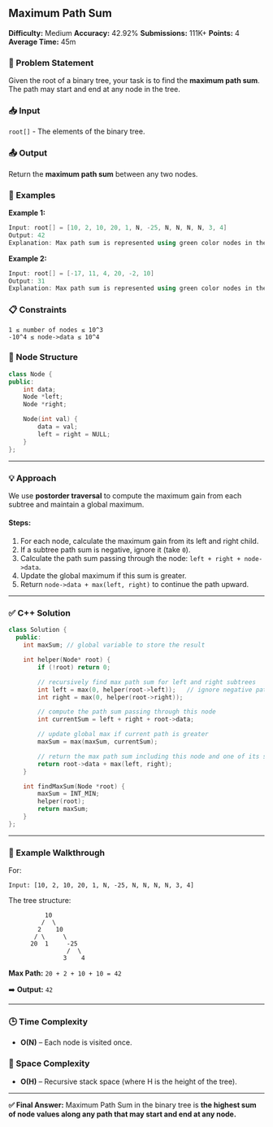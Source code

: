 ## Maximum Path Sum

**Difficulty:** Medium
**Accuracy:** 42.92%
**Submissions:** 111K+
**Points:** 4
**Average Time:** 45m

### 🧩 Problem Statement

Given the root of a binary tree, your task is to find the **maximum path sum**. The path may start and end at any node in the tree.

### 📥 Input

`root[]` - The elements of the binary tree.

### 📤 Output

Return the **maximum path sum** between any two nodes.

### 🧠 Examples

**Example 1:**

```cpp
Input: root[] = [10, 2, 10, 20, 1, N, -25, N, N, N, N, 3, 4]
Output: 42
Explanation: Max path sum is represented using green color nodes in the binary tree.
```

**Example 2:**

```cpp
Input: root[] = [-17, 11, 4, 20, -2, 10]
Output: 31
Explanation: Max path sum is represented using green color nodes in the above binary tree.
```

### 📋 Constraints

```
1 ≤ number of nodes ≤ 10^3
-10^4 ≤ node->data ≤ 10^4
```

### 🧱 Node Structure

```cpp
class Node {
public:
    int data;
    Node *left;
    Node *right;

    Node(int val) {
        data = val;
        left = right = NULL;
    }
};
```

---

### 💡 Approach

We use **postorder traversal** to compute the maximum gain from each subtree and maintain a global maximum.

#### Steps:

1. For each node, calculate the maximum gain from its left and right child.
2. If a subtree path sum is negative, ignore it (take `0`).
3. Calculate the path sum passing through the node: `left + right + node->data`.
4. Update the global maximum if this sum is greater.
5. Return `node->data + max(left, right)` to continue the path upward.

---

### ✅ C++ Solution

```cpp
class Solution {
  public:
    int maxSum; // global variable to store the result

    int helper(Node* root) {
        if (!root) return 0;

        // recursively find max path sum for left and right subtrees
        int left = max(0, helper(root->left));   // ignore negative paths
        int right = max(0, helper(root->right));

        // compute the path sum passing through this node
        int currentSum = left + right + root->data;

        // update global max if current path is greater
        maxSum = max(maxSum, currentSum);

        // return the max path sum including this node and one of its subtrees
        return root->data + max(left, right);
    }

    int findMaxSum(Node *root) {
        maxSum = INT_MIN;
        helper(root);
        return maxSum;
    }
};
```

---

### 🧩 Example Walkthrough

For:

```
Input: [10, 2, 10, 20, 1, N, -25, N, N, N, N, 3, 4]
```

The tree structure:

```
          10
         /  \
        2    10
       / \     \
      20  1     -25
                /  \
               3    4
```

**Max Path:** `20 + 2 + 10 + 10 = 42`

➡️ **Output:** `42`

---

### 🕒 Time Complexity

* **O(N)** – Each node is visited once.

### 💾 Space Complexity

* **O(H)** – Recursive stack space (where H is the height of the tree).

---

**✅ Final Answer:** Maximum Path Sum in the binary tree is **the highest sum of node values along any path that may start and end at any node.**
